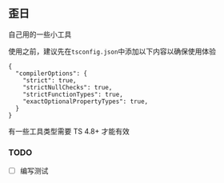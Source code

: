 ## 歪日
自己用的一些小工具

使用之前，建议先在`tsconfig.json`中添加以下内容以确保使用体验
```json5
{
  "compilerOptions": {
    "strict": true,
    "strictNullChecks": true,
    "strictFunctionTypes": true,
    "exactOptionalPropertyTypes": true,
  }
}
```
有一些工具类型需要 TS 4.8+ 才能有效


### TODO
 - [ ] 编写测试
